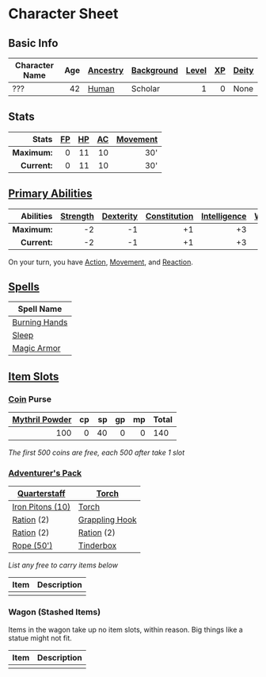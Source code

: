 # Character Sheet

## Basic Info

| Character Name | Age | [Ancestry](../../../Player%20Characters/Ancenstries/Ancestry.md) | [Background](../../../Player%20Characters/Backgrounds.md) | [Level](../../../Player%20Characters/Derived%20Statistics/Level.md) | [XP](../../../Player%20Characters/Derived%20Statistics/Experience%20Points.md) | [Deity](../../../Magic/Spells/Deities/Deities.md) |
| -------------- | --: | ---------------------------------------------------------------- | --------------------------------------------------------- | ------------------------------------------------------------------: | -----------------------------------------------------------------------------: | ------------------------------------------------- |
| ???            |  42 | [Human](../../../Player%20Characters/Ancenstries/Human.md)       | Scholar                                                   |                                                                   1 |                                                                              0 | None                                              |
## Stats

|        Stats | [FP](../../../Player%20Characters/Derived%20Statistics/Fatigue%20Points.md) | [HP](../../../Player%20Characters/Derived%20Statistics/Health%20Points.md) | [AC](../../../Player%20Characters/Derived%20Statistics/Armor%20Class.md) | [Movement](../../../Game%20Procedures/Movement.md) |
| -----------: | --------------------------------------------------------------------------: | -------------------------------------------------------------------------: | -----------------------------------------------------------------------: | -------------------------------------------------: |
| **Maximum:** |                                                                           0 |                                                                         11 |                                                                       10 |                                                30' |
| **Current:** |                                                                           0 |                                                                         11 |                                                                       10 |                                                30' |
## [Primary Abilities](../../../Player%20Characters/Chosen%20Statistics/Ability%20Scores.md)

|    Abilities | [Strength](../../../Player%20Characters/Chosen%20Statistics/Strength.md) | [Dexterity](../../../Player%20Characters/Chosen%20Statistics/Dexterity.md) | [Constitution](../../../Player%20Characters/Chosen%20Statistics/Constitution.md) | [Intelligence](../../../Player%20Characters/Chosen%20Statistics/Intelligence.md) | [Wisdom](../../../Player%20Characters/Chosen%20Statistics/Wisdom.md)<br> | [Charisma](../../../Player%20Characters/Chosen%20Statistics/Charisma.md)<br> |
| -----------: | -----------------------------------------------------------------------: | -------------------------------------------------------------------------: | -------------------------------------------------------------------------------: | -------------------------------------------------------------------------------: | -----------------------------------------------------------------------: | ---------------------------------------------------------------------------: |
| **Maximum:** |                                                                       -2 |                                                                         -1 |                                                                               +1 |                                                                               +3 |                                                                       +2 |                                                                           -1 |
| **Current:** |                                                                       -2 |                                                                         -1 |                                                                               +1 |                                                                               +3 |                                                                       +2 |                                                                           -1 |
On your turn, you have [Action](../../../Game%20Procedures/Action.md), [Movement](../../../Game%20Procedures/Movement.md), and [Reaction](../../../Game%20Procedures/Reaction.md).
## [Spells](../../../Magic/Spells.md)

| Spell Name                                                                           |
| ------------------------------------------------------------------------------------ |
| [Burning Hands](../../../Magic/Spells/Mythril%20Spells/Level%201/Burning%20Hands.md) |
| [Sleep](../../../Magic/Spells/Mythril%20Spells/Level%201/Sleep.md)                   |
| [Magic Armor](../../../Magic/Spells/Mythril%20Spells/Level%201/Magic%20Armor.md)     |
## [Item Slots](../../../Player%20Characters/Derived%20Statistics/Item%20Slots.md)
### [Coin](../../../Economy/Coins.md) Purse

| [Mythril Powder](../../../Magic/Mythril.md) |  cp |  sp |  gp |  mp | Total |
| -------------------------------------------:| ---:| ---:| ---:| ---:| ----- |
|                                         100 |   0 |  40 |   0 |   0 | 140   |
<!-- TBLFM: @>$6=sum($1..$-1) -->
*The first 500 coins are free, each 500 after take 1 slot*
### [Adventurer's Pack](../../../Items/Equipment/Individual%20Item%20Cards/Gear/100%20Coins/Adventurer's%20Pack.md)

| [Quarterstaff](../../../Items/Equipment/Individual%20Item%20Cards/Weapons/Melee%20Weapons/Small%20Simple%20Weapon.md) | [Torch](../../../Items/Equipment/Individual%20Item%20Cards/Gear/1%20Coin/Torch.md)                       |
| --------------------------------------------------------------------------------------------------------------------- | -------------------------------------------------------------------------------------------------------- |
| [Iron Pitons (10)](Individual%20Item%20Cards/Gear/10%20Coins/Iron%20Piton.md)                                         | [Torch](../../../Items/Equipment/Individual%20Item%20Cards/Gear/1%20Coin/Torch.md)                       |
| [Ration](../../../Items/Equipment/Individual%20Item%20Cards/Gear/1%20Coin/Ration.md) (2)                              | [Grappling Hook](../../../Items/Equipment/Individual%20Item%20Cards/Gear/25%20Coins/Grappling%20Hook.md) |
| [Ration](../../../Items/Equipment/Individual%20Item%20Cards/Gear/1%20Coin/Ration.md) (2)                              | [Ration](../../../Items/Equipment/Individual%20Item%20Cards/Gear/1%20Coin/Ration.md) (2)                 |
| [Rope (50')](../../../Items/Equipment/Individual%20Item%20Cards/Gear/50%20Coins/Rope%20(50').md)                      | [Tinderbox](../../../Items/Equipment/Individual%20Item%20Cards/Gear/10%20Coins/Tinderbox.md)             |
*List any free to carry items below*

| Item | Description |
| ---- | ----------- |
|      |             |
### Wagon (Stashed Items)
Items in the wagon take up no item slots, within reason. Big things like a statue might not fit.

| Item | Description |
| ---- | ----------- |
|      |             |
